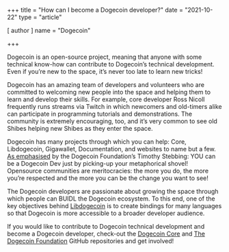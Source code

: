 +++
title = "How can I become a Dogecoin developer?"
date = "2021-10-22"
type = "article"

[ author ]
  name = "Dogecoin"

+++

Dogecoin is an open-source project, meaning that anyone with some technical know-how can contribute to Dogecoin’s technical development. Even if you’re new to the space, it’s never too late to learn new tricks!  

Dogecoin has an amazing team of developers and volunteers who are committed to welcoming new people into the space and helping them to learn and develop their skills. For example, core developer Ross Nicoll frequently runs streams via Twitch in which newcomers and old-timers alike can participate in programming tutorials and demonstrations. The community is extremely encouraging, too, and it’s very common to see old Shibes helping new Shibes as they enter the space.  

Dogecoin has many projects through which you can help: Core, Libdogecoin, Gigawallet, Documentation, and websites to name but a few. [As emphasised](https://twitter.com/tjstebbing/status/1480001128880230401?s=20) by the Dogecoin Foundation’s Timothy Stebbing: YOU can be a Dogecoin Dev just by picking-up your metaphorical shovel! Opensource communities are meritocracies: the more you do, the more you’re respected and the more you can be the change you want to see! 

The Dogecoin developers are passionate about growing the space through which people can BUIDL the Dogecoin ecosystem. To this end, one of the key objectives behind [Libdogecoin](https://github.com/dogecoinfoundation/libdogecoin) is to create bindings for many languages so that Dogecoin is more accessible to a broader developer audience.

If you would like to contribute to Dogecoin technical development and become a Dogecoin developer, check-out the [Dogecoin Core](https://github.com/dogecoin/dogecoin) and [The Dogecoin Foundation](https://github.com/dogecoinfoundation) GitHub repositories and get involved!